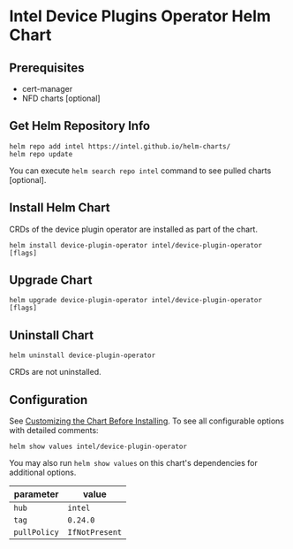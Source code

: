 # Intel Device Plugins Operator Helm Chart

## Prerequisites
- cert-manager
- NFD charts [optional]

## Get Helm Repository Info
```
helm repo add intel https://intel.github.io/helm-charts/
helm repo update
```

You can execute `helm search repo intel` command to see pulled charts [optional].

## Install Helm Chart
CRDs of the device plugin operator are installed as part of the chart. 

```
helm install device-plugin-operator intel/device-plugin-operator [flags] 
```

## Upgrade Chart
```
helm upgrade device-plugin-operator intel/device-plugin-operator [flags]
```

## Uninstall Chart
```
helm uninstall device-plugin-operator
```
CRDs are not uninstalled.

## Configuration
See [Customizing the Chart Before Installing](https://helm.sh/docs/intro/using_helm/#customizing-the-chart-before-installing). To see all configurable options with detailed comments:

```console
helm show values intel/device-plugin-operator
```

You may also run `helm show values` on this chart's dependencies for additional options.

|parameter| value |
|---------|-----------|
| `hub` | `intel` |
| `tag` | `0.24.0` |
| `pullPolicy` | `IfNotPresent` |
